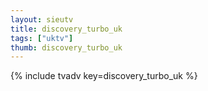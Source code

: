 ```yaml
--- 
layout: sieutv
title: discovery_turbo_uk
tags: ["uktv"]
thumb: discovery_turbo_uk
---
```

{% include tvadv key=discovery_turbo_uk %}
